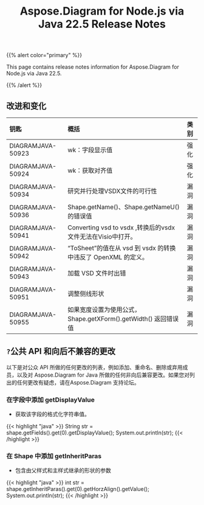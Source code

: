 ﻿---
title: Aspose.Diagram for Node.js via Java 22.5 Release Notes
type: docs
weight: 23
url: /zh/java/aspose-diagram-for-node-js-via-java-22-5-release-notes/
---
{{% alert color="primary" %}}

This page contains release notes information for Aspose.Diagram for Node.js via Java 22.5.

{{% /alert %}}
## **改进和变化**  ##

|**钥匙**|**概括**|**类别**|
|:- |:- |:- |
|DIAGRAMJAVA-50923|wk：字段显示值|强化|
|DIAGRAMJAVA-50924|wk：获取对齐值|强化|
|DIAGRAMJAVA-50934|研究并行处理VSDX文件的可行性|漏洞|
|DIAGRAMJAVA-50936|Shape.getName()、Shape.getNameU() 的错误值|漏洞|
|DIAGRAMJAVA-50941|Converting vsd to vsdx ,转换后的vsdx文件无法在Visio中打开。|漏洞|
|DIAGRAMJAVA-50942|“ToSheet”的值在从 vsd 到 vsdx 的转换中违反了 OpenXML 的定义。|漏洞|
|DIAGRAMJAVA-50943|加载 VSD 文件时出错|漏洞|
|DIAGRAMJAVA-50951|调整侧线形状|漏洞|
|DIAGRAMJAVA-50955|如果宽度设置为使用公式，Shape.getXForm().getWidth() 返回错误值|漏洞|

## `?`**公共 API 和向后不兼容的更改**
以下是对公众 API 所做的任何更改的列表，例如添加、重命名、删除或弃用成员，以及对 Aspose.Diagram for Java 所做的任何非向后兼容更改。如果您对列出的任何更改有疑虑，请在Aspose.Diagram 支持论坛。

### **在字段中添加 getDisplayValue**
- 获取该字段的格式化字符串值。

{{< highlight "java" >}}
String str = shape.getFields().get(0).getDisplayValue();
System.out.println(str);
{{< /highlight >}}

### **在 Shape 中添加 getInheritParas**
- 包含由父样式和主样式继承的形状的参数

{{< highlight "java" >}}
int str = shape.getInheritParas().get(0).getHorzAlign().getValue();
System.out.println(str);
{{< /highlight >}}

